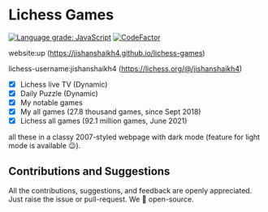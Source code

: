 # Lichess Games

[![Language grade: JavaScript](https://img.shields.io/lgtm/grade/javascript/g/jishanshaikh4/lichess-games.svg?logo=lgtm&logoWidth=18)](https://lgtm.com/projects/g/jishanshaikh4/lichess-games/context:javascript)
[![CodeFactor](https://www.codefactor.io/repository/github/jishanshaikh4/lichess-games/badge/main)](https://www.codefactor.io/repository/github/jishanshaikh4/lichess-games/overview/main)

website:up (https://jishanshaikh4.github.io/lichess-games)

lichess-username:jishanshaikh4 (https://lichess.org/@/jishanshaikh4)

- [x] Lichess live TV (Dynamic)
- [x] Daily Puzzle (Dynamic)
- [x] My notable games
- [x] My all games (27.8 thousand games, since Sept 2018)
- [x] Lichess all games (92.1 million games, June 2021)

all these in a classy 2007-styled webpage with dark mode (feature for light mode is available 😉).

## Contributions and Suggestions

All the contributions, suggestions, and feedback are openly appreciated. Just raise the issue or pull-request. We 🖤 open-source.
